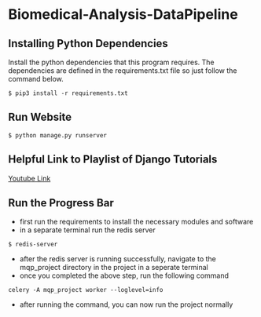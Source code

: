 # Biomedical-Analysis-DataPipeline

## Installing Python Dependencies

Install the python dependencies that this program requires. The dependencies are defined in the requirements.txt file so just follow the command below. 

```console
$ pip3 install -r requirements.txt
```


## Run Website

```console
$ python manage.py runserver
```

## Helpful Link to Playlist of Django Tutorials

[Youtube Link](https://www.youtube.com/watch?v=UmljXZIypDc&feature=youtu.be&list=PL-osiE80TeTtoQCKZ03TU5fNfx2UY6U4p)

## Run the Progress Bar

- first run the requirements to install the necessary modules and software
- in a separate terminal run the redis server 

```console
$ redis-server
```

- after the redis server is running successfully, navigate to the mqp_project directory in the project in a seperate terminal 
- once you completed the above step, run the following command 

```console
celery -A mqp_project worker --loglevel=info
```

- after running the command, you can now run the project normally
